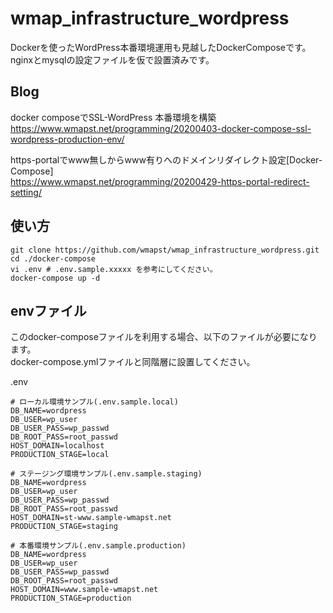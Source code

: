 # wmap_infrastructure_wordpress
Dockerを使ったWordPress本番環境運用も見越したDockerComposeです。  
nginxとmysqlの設定ファイルを仮で設置済みです。

## Blog
docker composeでSSL-WordPress 本番環境を構築  
https://www.wmapst.net/programming/20200403-docker-compose-ssl-wordpress-production-env/  
  
https-portalでwww無しからwww有りへのドメインリダイレクト設定[Docker-Compose]  
https://www.wmapst.net/programming/20200429-https-portal-redirect-setting/  

## 使い方
```
git clone https://github.com/wmapst/wmap_infrastructure_wordpress.git
cd ./docker-compose
vi .env # .env.sample.xxxxx を参考にしてください。
docker-compose up -d
```

## envファイル
このdocker-composeファイルを利用する場合、以下のファイルが必要になります。  
docker-compose.ymlファイルと同階層に設置してください。  

.env

```
# ローカル環境サンプル(.env.sample.local)
DB_NAME=wordpress
DB_USER=wp_user
DB_USER_PASS=wp_passwd
DB_ROOT_PASS=root_passwd
HOST_DOMAIN=localhost
PRODUCTION_STAGE=local
```
```
# ステージング環境サンプル(.env.sample.staging)
DB_NAME=wordpress
DB_USER=wp_user
DB_USER_PASS=wp_passwd
DB_ROOT_PASS=root_passwd
HOST_DOMAIN=st-www.sample-wmapst.net
PRODUCTION_STAGE=staging
```
```
# 本番環境サンプル(.env.sample.production)
DB_NAME=wordpress
DB_USER=wp_user
DB_USER_PASS=wp_passwd
DB_ROOT_PASS=root_passwd
HOST_DOMAIN=www.sample-wmapst.net
PRODUCTION_STAGE=production
```

